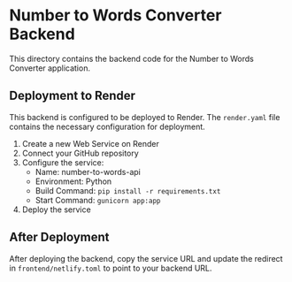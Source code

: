 # Number to Words Converter Backend

This directory contains the backend code for the Number to Words Converter application.

## Deployment to Render

This backend is configured to be deployed to Render. The `render.yaml` file contains the necessary configuration for deployment.

1. Create a new Web Service on Render
2. Connect your GitHub repository
3. Configure the service:
   - Name: number-to-words-api
   - Environment: Python
   - Build Command: `pip install -r requirements.txt`
   - Start Command: `gunicorn app:app`
4. Deploy the service

## After Deployment

After deploying the backend, copy the service URL and update the redirect in `frontend/netlify.toml` to point to your backend URL.